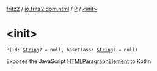[fritz2](../../index.md) / [io.fritz2.dom.html](../index.md) / [P](index.md) / [&lt;init&gt;](./-init-.md)

# &lt;init&gt;

`P(id: `[`String`](https://kotlinlang.org/api/latest/jvm/stdlib/kotlin/-string/index.html)`? = null, baseClass: `[`String`](https://kotlinlang.org/api/latest/jvm/stdlib/kotlin/-string/index.html)`? = null)`

Exposes the JavaScript [HTMLParagraphElement](https://developer.mozilla.org/en/docs/Web/API/HTMLParagraphElement) to Kotlin

